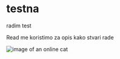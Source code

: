 # testna
radim test

Read me koristimo za opis kako stvari rade 

![image of an online cat](https://tinyurl.com/elementsofaicat)
